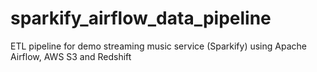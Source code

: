 # sparkify_airflow_data_pipeline
ETL pipeline for demo streaming music service (Sparkify) using Apache Airflow, AWS S3 and Redshift
